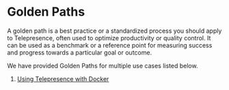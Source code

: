 # Golden Paths

A golden path is a best practice or a standardized process you should apply to Telepresence, often used to optimize productivity or quality control. It can be used as a benchmark or a reference point for measuring success and progress towards a particular goal or outcome.

We have provided Golden Paths for multiple use cases listed below. 

1. [Using Telepresence with Docker](../goldenpaths/docker)